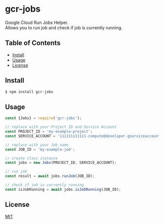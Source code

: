 # gcr-jobs

Google Cloud Run Jobs Helper.  
Allows you to run job and check if job is currently running.

## Table of Contents

- [Install](#install)
- [Usage](#usage)
- [License](#license)

## Install

```bash
$ npm install gcr-jobs
```

## Usage

```js
const {Jobs} = require('gcr-jobs');

// replace with your Project ID and Service Account
const PROJECT_ID = 'my-example-project';
const SERVICE_ACCOUNT = '111111111111-compute@developer.gserviceaccount.com';

// replace with your Job name
const JOB_ID = 'my-example-job';

// create class instance
const jobs = new Jobs(PROJECT_ID, SERVICE_ACCOUNT);

// run job
const result = await jobs.runJob(JOB_ID);

// check if job is currently running
const isJobRunning = await jobs.isJobRunning(JOB_ID);
```

## License

[MIT](LICENSE)
